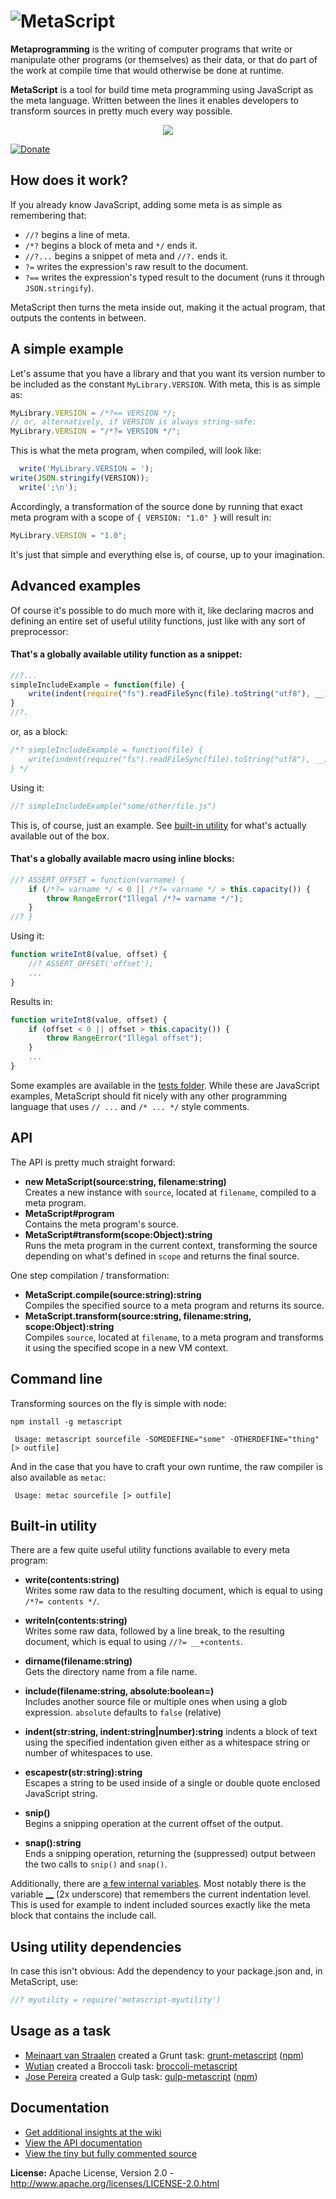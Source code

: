 ![MetaScript](https://raw.github.com/dcodeIO/MetaScript/master/MetaScript.png)
==============================================================================

**Metaprogramming** is the writing of computer programs that write or manipulate other programs (or themselves) as their
data, or that do part of the work at compile time that would otherwise be done at runtime.

**MetaScript** is a tool for build time meta programming using JavaScript as the meta language. Written between the
lines it enables developers to transform sources in pretty much every way possible.

<p align="center">
    <img src="https://raw.github.com/dcodeIO/MetaScript/master/example.jpg" />
</p>

[![Donate](https://raw.githubusercontent.com/dcodeIO/MetaScript/master/donate.png)](https://www.paypal.com/cgi-bin/webscr?cmd=_donations&business=info%40code-emitter.com&item_name=Open%20Source%3A%20MetaScript)

How does it work?
-----------------
If you already know JavaScript, adding some meta is as simple as remembering that:

* `//?` begins a line of meta.
* `/*?` begins a block of meta and `*/` ends it.
* `//?...` begins a snippet of meta and `//?.` ends it.
* `?=` writes the expression's raw result to the document.
* `?==` writes the expression's typed result to the document (runs it through `JSON.stringify`).

MetaScript then turns the meta inside out, making it the actual program, that outputs the contents in between.

A simple example
----------------
Let's assume that you have a library and that you want its version number to be included as the constant
`MyLibrary.VERSION`. With meta, this is as simple as:

```js
MyLibrary.VERSION = /*?== VERSION */;
// or, alternatively, if VERSION is always string-safe:
MyLibrary.VERSION = "/*?= VERSION */";
```

This is what the meta program, when compiled, will look like:

```js
  write('MyLibrary.VERSION = ');
write(JSON.stringify(VERSION));
  write(';\n');
```

Accordingly, a transformation of the source done by running that exact meta program with a scope of `{ VERSION: "1.0" }`
will result in:

```js
MyLibrary.VERSION = "1.0";
```

It's just that simple and everything else is, of course, up to your imagination.

Advanced examples
-----------------
Of course it's possible to do much more with it, like declaring macros and defining an entire set of useful utility
functions, just like with any sort of preprocessor:

#### That's a globally available utility function as a snippet:

```js
//?...
simpleIncludeExample = function(file) {
    write(indent(require("fs").readFileSync(file).toString("utf8"), __));
}
//?.
```

or, as a block:

```js
/*? simpleIncludeExample = function(file) {
    write(indent(require("fs").readFileSync(file).toString("utf8"), __));
} */
```

Using it:

```js
//? simpleIncludeExample("some/other/file.js")
```

This is, of course, just an example. See [built-in utility](https://github.com/dcodeIO/MetaScript#built-in-utility) for
what's actually available out of the box.

#### That's a globally available macro using inline blocks:

```js
//? ASSERT_OFFSET = function(varname) {
    if (/*?= varname */ < 0 || /*?= varname */ > this.capacity()) {
        throw RangeError("Illegal /*?= varname */");
    }
//? }
```

Using it:

```js
function writeInt8(value, offset) {
    //? ASSERT_OFFSET('offset');
    ...
}
```

Results in:

```js
function writeInt8(value, offset) {
    if (offset < 0 || offset > this.capacity()) {
        throw RangeError("Illegal offset");
    }
    ...
}
```

Some examples are available in the [tests folder](https://github.com/dcodeIO/MetaScript/tree/master/tests). While
these are JavaScript examples, MetaScript should fit nicely with any other programming language that uses `// ...` and
`/* ... */` style comments.

API
---
The API is pretty much straight forward:

* **new MetaScript(source:string, filename:string)**  
  Creates a new instance with `source`, located at `filename`, compiled to a meta program.
* **MetaScript#program**  
  Contains the meta program's source.
* **MetaScript#transform(scope:Object):string**  
  Runs the meta program in the current context, transforming the source depending on what's defined in `scope` and
  returns the final source.
  
One step compilation / transformation:

* **MetaScript.compile(source:string):string**  
  Compiles the specified source to a meta program and returns its source.
* **MetaScript.transform(source:string, filename:string, scope:Object):string**  
  Compiles `source`, located at `filename`, to a meta program and transforms it using the specified scope in a new VM
  context.

Command line
------------
Transforming sources on the fly is simple with node:

`npm install -g metascript`

```
 Usage: metascript sourcefile -SOMEDEFINE="some" -OTHERDEFINE="thing" [> outfile]
```

And in the case that you have to craft your own runtime, the raw compiler is also available as `metac`:

```
 Usage: metac sourcefile [> outfile]
```

Built-in utility
----------------
There are a few quite useful utility functions available to every meta program:

* **write(contents:string)**  
  Writes some raw data to the resulting document, which is equal to using `/*?= contents */`.
  
* **writeln(contents:string)**  
  Writes some raw data, followed by a line break, to the resulting document, which is equal to using `//?= __+contents`.
  
* **dirname(filename:string)**  
  Gets the directory name from a file name.
  
* **include(filename:string, absolute:boolean=)**  
  Includes another source file or multiple ones when using a glob expression. `absolute` defaults to `false` (relative)
  
* **indent(str:string, indent:string|number):string** indents a block of text using the specified indentation given
  either as a whitespace string or number of whitespaces to use.
  
* **escapestr(str:string):string**  
  Escapes a string to be used inside of a single or double quote enclosed JavaScript string.
  
* **snip()**  
  Begins a snipping operation at the current offset of the output.
  
* **snap():string**  
  Ends a snipping operation, returning the (suppressed) output between the two calls to `snip()` and `snap()`.
  
Additionally, there are [a few internal variables](https://github.com/dcodeIO/MetaScript/wiki#other-__-prefixed-variables).
Most notably there is the variable [__](https://github.com/dcodeIO/MetaScript/wiki#the-__-variable) (2x underscore) that
remembers the current indentation level. This is used for example to indent included sources exactly like the meta block
that contains the include call.

Using utility dependencies
--------------------------
In case this isn't obvious: Add the dependency to your package.json and, in MetaScript, use:
```js
//? myutility = require('metascript-myutility')
```

Usage as a task
---------------
* [Meinaart van Straalen](https://github.com/meinaart) created a Grunt task:
  [grunt-metascript](https://github.com/meinaart/grunt-metascript) ([npm](https://www.npmjs.org/package/grunt-metascript))
* [Wutian](https://github.com/Naituw) created a Broccoli task:
  [broccoli-metascript](https://github.com/Naituw/broccoli-metascript)
* [Jose Pereira](https://github.com/oNaiPs) created a Gulp task:
  [gulp-metascript](https://github.com/oNaiPs/gulp-metascript) ([npm](https://www.npmjs.com/package/gulp-metascript))

Documentation
-------------
* [Get additional insights at the wiki](https://github.com/dcodeIO/MetaScript/wiki)
* [View the API documentation](http://htmlpreview.github.io/?https://raw.githubusercontent.com/dcodeIO/MetaScript/master/docs/index.html)
* [View the tiny but fully commented source](https://github.com/dcodeIO/MetaScript/blob/master/MetaScript.js)

**License:** Apache License, Version 2.0 - http://www.apache.org/licenses/LICENSE-2.0.html
